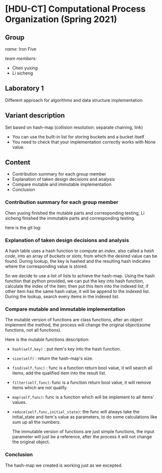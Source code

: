 # [HDU-CT] Computational Process Organization  (Spring 2021)
## Group
*name:* Iron Five 

*team members:* 

+ Chen yuxing
+ Li sicheng

## Laboratory 1  
Different approach for algorithms and data structure implementation
## Variant description 
Set based on hash-map (collision resolution: separate chaining, link)
+ You can use the built-in list for storing buckets and a bucket itself
+ You need to check that your implementation correctly works with None value.
## Content 
+ Contribution summary for each group member 
+ Explanation of taken design decisions and analysis
+ Compare mutable and immutable implementation
+ Conclusion

### Contribution summary for each group member 
Chen yuxing finished the mutable parts and corresponding testing, Li sicheng finished the immutable parts and corresponding testing.

 here is the git log: 

 ### Explanation of taken design decisions and analysis  

A hash table uses a hash function to compute an *index*, also called a *hash code*, into an array of *buckets* or *slots*, from which the desired value can be found. During lookup, the key is hashed and the resulting hash indicates where the corresponding value is stored. 

So we  decide to use a list of lists to achieve the hash-map.  Using the hash function that python provided, we can put the key into hash function, calculate the index of the item, then put this item into the indexed list, if other item has the same hash value, it will be append to the indexed list. During the lookup, search every items in the indexed list.

### Compare mutable and immutable implementation 

The mutable version of functions are class functions, after an object implement the method, the process will change the original object(some functions, not all functions).

Here is the mutable functions description:

+  `hash(self,key)` :  put item's key into the hash function. 

+ `size(self)` :  return the hash-map's size.
+ `find(self,func)` : func is a function return bool value, it will search all items, add the qualified item into the result list.
+ `filter(self,func)`: func is a function return bool value, it will remove items which are not qualify.
+ `map(self,func)`:  func is a function which will be implement to all items' values.
+ `reduce(self,func,initial_state)`: the func will always take the initial_state and item's value as parameters, to do some calculations like sum up all the numbers.

	The immutable version of functions are just simple functions, the input parameter will just be a reference, after the process it will not change the original object.

###  Conclusion 
The hash-map we created is working just as we excepted.